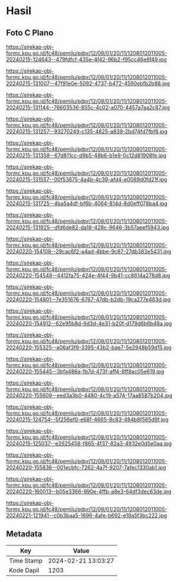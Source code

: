 # Hasil

## Foto C Plano

https://sirekap-obj-formc.kpu.go.id/fc48/pemilu/pdpr/12/08/01/20/11/1208012011005-20240215-124643--479fdfcf-435e-4f42-96b2-f95cc46e6f49.jpg

https://sirekap-obj-formc.kpu.go.id/fc48/pemilu/pdpr/12/08/01/20/11/1208012011005-20240215-131007--47f91e0e-5092-4737-b472-4590ebfb2b88.jpg

https://sirekap-obj-formc.kpu.go.id/fc48/pemilu/pdpr/12/08/01/20/11/1208012011005-20240215-131144--76603536-855c-4c02-a070-4457a7aa2c87.jpg

https://sirekap-obj-formc.kpu.go.id/fc48/pemilu/pdpr/12/08/01/20/11/1208012011005-20240215-131257--93270249-c135-4825-a839-2bd74fd7fbf8.jpg

https://sirekap-obj-formc.kpu.go.id/fc48/pemilu/pdpr/12/08/01/20/11/1208012011005-20240215-131358--67d811cc-d9b5-48b6-b1e9-0c12d81908fe.jpg

https://sirekap-obj-formc.kpu.go.id/fc48/pemilu/pdpr/12/08/01/20/11/1208012011005-20240215-131557--00f53675-4a4b-4c39-afd4-e0089d0fd21f.jpg

https://sirekap-obj-formc.kpu.go.id/fc48/pemilu/pdpr/12/08/01/20/11/1208012011005-20240215-131725--4ba5a4df-bf6b-4064-814d-8d0eff078ba4.jpg

https://sirekap-obj-formc.kpu.go.id/fc48/pemilu/pdpr/12/08/01/20/11/1208012011005-20240215-131925--dfd6de82-da18-428c-9646-3b57aeef5943.jpg

https://sirekap-obj-formc.kpu.go.id/fc48/pemilu/pdpr/12/08/01/20/11/1208012011005-20240220-154108--29cac6f2-a4ad-4bbe-9c87-27db383e5431.jpg

https://sirekap-obj-formc.kpu.go.id/fc48/pemilu/pdpr/12/08/01/20/11/1208012011005-20240220-154548--4412fa75-424e-4f44-9b41-cc8614a278d8.jpg

https://sirekap-obj-formc.kpu.go.id/fc48/pemilu/pdpr/12/08/01/20/11/1208012011005-20240220-154801--7e351676-6767-47db-b2db-19ca277e483d.jpg

https://sirekap-obj-formc.kpu.go.id/fc48/pemilu/pdpr/12/08/01/20/11/1208012011005-20240220-154912--62e95b8d-9d3d-4e31-b20f-d179d6b6b48a.jpg

https://sirekap-obj-formc.kpu.go.id/fc48/pemilu/pdpr/12/08/01/20/11/1208012011005-20240220-155325--a06af3f9-3395-43b2-bae7-5e2948b59d15.jpg

https://sirekap-obj-formc.kpu.go.id/fc48/pemilu/pdpr/12/08/01/20/11/1208012011005-20240220-155445--3bfa486a-fb7d-473f-aff4-8ff8ac05e619.jpg

https://sirekap-obj-formc.kpu.go.id/fc48/pemilu/pdpr/12/08/01/20/11/1208012011005-20240220-155609--eed3a3b0-4480-4c19-a574-17aa8587b204.jpg

https://sirekap-obj-formc.kpu.go.id/fc48/pemilu/pdpr/12/08/01/20/11/1208012011005-20240215-124754--5f256ef0-e68f-4665-8c83-484b8f565d9f.jpg

https://sirekap-obj-formc.kpu.go.id/fc48/pemilu/pdpr/12/08/01/20/11/1208012011005-20240215-125037--e2625458-f865-4f37-82a3-4932e0d5e0aa.jpg

https://sirekap-obj-formc.kpu.go.id/fc48/pemilu/pdpr/12/08/01/20/11/1208012011005-20240220-155836--001ecbfc-7262-4a7f-9207-7afec1330ab1.jpg

https://sirekap-obj-formc.kpu.go.id/fc48/pemilu/pdpr/12/08/01/20/11/1208012011005-20240220-160013--b05e3366-990e-4ffb-a8e3-64df3dec63de.jpg

https://sirekap-obj-formc.kpu.go.id/fc48/pemilu/pdpr/12/08/01/20/11/1208012011005-20240221-121941--c0b3baa5-1696-4afe-b692-e19a5f3bc222.jpg


## Metadata

| Key        | Value               |
| ---------- | ------------------- |
| Time Stamp | 2024-02-21 13:03:27 |
| Kode Dapil | 1203                |




